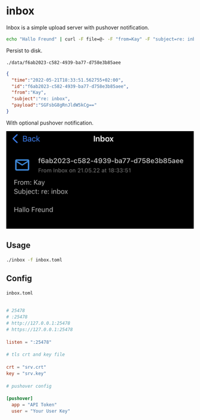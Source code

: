 # inbox

Inbox is a simple upload server with pushover notification.

``` bash
echo "Hallo Freund" | curl -F file=@- -F "from=Kay" -F "subject=re: inbox" http://localhost:25478/inbox
```

Persist to disk.  

`./data/f6ab2023-c582-4939-ba77-d758e3b85aee`

``` json
{
  "time":"2022-05-21T18:33:51.562755+02:00",
  "id":"f6ab2023-c582-4939-ba77-d758e3b85aee",
  "from":"Kay",
  "subject":"re: inbox",
  "payload":"SGFsbG8gRnJldW5kCg=="
}

```

With optional pushover notification.  

![](screenshot/screenshot1.jpeg)



## Usage

``` bash
./inbox -f inbox.toml
```

## Config

`inbox.toml`  

``` toml

# 25478
# :25478
# http://127.0.0.1:25478
# https://127.0.0.1:25478

listen = ":25478"

# tls crt and key file

crt = "srv.crt"
key = "srv.key"

# pushover config

[pushover]
  app = "API Token"
  user = "Your User Key"
  
```

